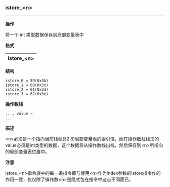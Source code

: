 
### istore_\<n>

----

**操作**

将一个 int 类型数据保存到局部变量表中

**格式**

|istore_\<n>|
|--------:|

**结构**
```
istore_0 = 59(0x3b)
istore_1 = 60(0x3c)
istore_2 = 61(0x3d)
istore_3 = 62(0x3e)
```

**操作数栈**
```
..., value →
...
```

**描述**

\<n>必须是一个指向当前栈帧(§2.6)局部变量表的索引值，而在操作数栈栈顶的value必须是int类型的数据，这个数据将从操作数栈出栈，然后保存到\<n>所指向的局部变量表位置中。

**注意**

istore_\<n>指令族中的每一条指令都与使用\<n>作为index参数的istore指令作的作用一致，仅仅除了操作数\<n>是隐式包在指令中这点不同而已。
